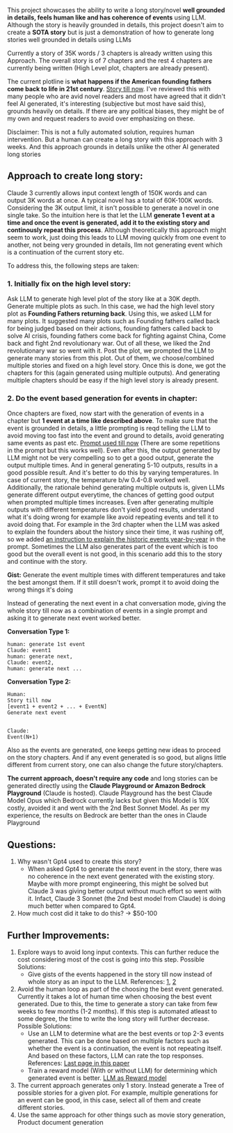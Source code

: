 This project showcases the ability to write a long story/novel **well grounded in details, feels human like and has coherence of events** using LLM. Although the story is heavily grounded in details, this project doesn't aim to create a **SOTA story** but is just a demonstration of how to generate long stories well grounded in details using LLMs

Currently a story of 35K words / 3 chapters is already written using this Approach. The overall story is of 7 chapters and the rest 4 chapters are currently being written (High Level plot, chapters are already present). 

The current plotline is **what happens if the American founding fathers come back to life in 21st century**. [Story till now](https://github.com/desik1998/NovelWithLLMs/blob/main/Novel.md). I've reviewed this with many people who are avid novel readers and most have agreed that it didn't feel AI generated, it's interesting (subjective but most have said this), grounds heavily on details. If there are any political biases, they might be of my own and request readers to avoid over emphasizing on these.

Disclaimer: This is not a fully automated solution, requires human intervention. But a human can create a long story with this approach with 3 weeks. And this approach grounds in details unlike the other AI generated long stories

## Approach to create long story:
Claude 3 currently allows input context length of 150K words and can output 3K words at once. A typical novel has a total of 60K-100K words. Considering the 3K output limit, it isn't possible to generate a novel in one single take. So the intuition here is that let the LLM **generate 1 event at a time and once the event is generated, add it to the existing story and continously repeat this process**. Although theoretically this approach might seem to work, just doing this leads to LLM moving quickly from one event to another, not being very grounded in details, llm not generating event which is a continuation of the current story etc. 

To address this, the following steps are taken:
### 1. Initially fix on the high level story:
Ask LLM to generate high level plot of the story like at a 30K depth. Generate multiple plots as such. In this case, we had the high level story plot as **Founding Fathers returning back**. Using this, we asked LLM for many plots. It suggested many plots such as Founding fathers called back for being judged based on their actions, founding fathers called back to solve AI crisis, founding fathers come back for fighting against China, Come back and fight 2nd revolutionary war. Out of all these, we liked the 2nd revolutionary war so went with it. Post the plot, we prompted the LLM to generate many stories from this plot. Out of them, we choose/combined multiple stories and fixed on a high level story. Once this is done, we got the chapters for this (again generated using multiple outputs). And generating multiple chapters should be easy if the high level story is already present. 

### 2. Do the event based generation for events in chapter:
Once chapters are fixed, now start with the generation of events in a chapter but **1 event at a time like described above**. To make sure that the event is grounded in details, a little prompting is reqd telling the LLM to avoid moving too fast into the event and ground to details, avoid generating same events as past etc. [Prompt used till now](https://github.com/desik1998/NovelWithLLMs/blob/main/PROMPT.md) (There are some repetitions in the prompt but this works well). Even after this, the output generated by LLM might not be very compelling so to get a good output, generate the output multiple times. And in general generating 5-10 outputs, results in a good possible result. And it's better to do this by varying temperatures. In case of current story, the temperature b/w 0.4-0.8 worked well. Additionally, the rationale behind generating multiple outputs is, given LLMs generate different output everytime, the chances of getting good output when prompted multiple times increases. Even after generating multiple outputs with different temperatures don't yield good results, understand what it's doing wrong for example like avoid repeating events and tell it to avoid doing that. For example in the 3rd chapter when the LLM was asked to explain the founders about the history since their time, it was rushing off, so we added [an instruction to explain the historic events year-by-year](https://github.com/desik1998/NovelWithLLMs/blob/main/HistoryChapterPrompt.md) in the prompt. Sometimes the LLM also generates part of the event which is too good but the overall event is not good, in this scenario add this to the story and continue with the story. 

**Gist:** Generate the event multiple times with different temperatures and take the best amongst them. If it still doesn't work, prompt it to avoid doing the wrong things it's doing

Instead of generating the next event in a chat conversation mode, giving the whole story till now as a combination of events in a single prompt and asking it to generate next event worked better. 

**Conversation Type 1:**

```
human: generate 1st event
Claude: event1
human: generate next, 
Claude: event2, 
human: generate next ...
```

**Conversation Type 2:**
```
Human:
Story till now
[event1 + event2 + ... + EventN]
Generate next event


Claude:
Event(N+1)
```


Also as the events are generated, one keeps getting new ideas to proceed on the story chapters. And if any event generated is so good, but aligns little different from current story, one can also change the future story/chapters.

**The current approach, doesn't require any code** and long stories can be generated directly using the **Claude Playground or Amazon Bedrock Playground** (Claude is hosted). Claude Playground has the best Claude Model Opus which Bedrock currently lacks but given this Model is 10X costly, avoided it and went with the 2nd Best Sonnet Model. As per my experience, the results on Bedrock are better than the ones in Claude Playground

## Questions:
1. Why wasn't Gpt4 used to create this story?
    * When asked Gpt4 to generate the next event in the story, there was no coherence in the next event generated with the existing story. Maybe with more prompt engineering, this might be solved but Claude 3 was giving better output without much effort so went with it. Infact, Claude 3 Sonnet (the 2nd best model from Claude) is doing much better when compared to Gpt4. 
2. How much cost did it take to do this? -> $50-100

## Further Improvements:
1. Explore ways to avoid long input contexts. This can further reduce the cost considering most of the cost is going into this step. Possible Solutions:
   * Give gists of the events happened in the story till now instead of whole story as an input to the LLM. References: [1](https://deepmind.google/research/publications/74917/), [2](https://arxiv.org/html/2310.00785v3)
2. Avoid the human loop as part of the choosing the best event generated. Currently it takes a lot of human time when choosing the best event generated. Due to this, the time to generate a story can take from few weeks to few months (1-2 months). If this step is automated atleast to some degree, the time to write the long story will further decrease. Possible Solutions:
   * Use an LLM to determine what are the best events or top 2-3 events generated. This can be done based on multiple factors such as whether the event is a continuation, the event is not repeating itself. And based on these factors, LLM can rate the top responses. References: [Last page in this paper](https://huggingface.co/papers/2308.06259)
   * Train a reward model (With or without LLM) for determining which generated event is better. [LLM as Reward model](https://arxiv.org/html/2401.10020v1)
3. The current approach generates only 1 story. Instead generate a Tree of possible stories for a given plot. For example, multiple generations for an event can be good, in this case, select all of them and create different stories.
4. Use the same approach for other things such as movie story generation, Product document generation
